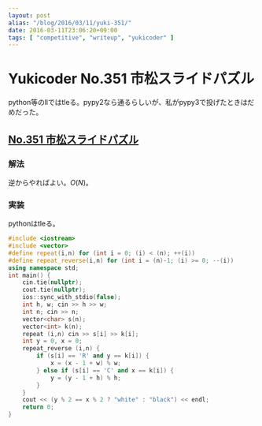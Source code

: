 ```yaml
---
layout: post
alias: "/blog/2016/03/11/yuki-351/"
date: 2016-03-11T23:06:20+09:00
tags: [ "competitive", "writeup", "yukicoder" ]
---
```


# Yukicoder No.351 市松スライドパズル

python等のllではtleる。pypy2なら通るらしいが、私がpypy3で投げたときはだめだった。

## [No.351 市松スライドパズル](http://yukicoder.me/problems/735)

### 解法

逆からやればよい。$O(N)$。

### 実装

pythonはtleる。

``` c++
#include <iostream>
#include <vector>
#define repeat(i,n) for (int i = 0; (i) < (n); ++(i))
#define repeat_reverse(i,n) for (int i = (n)-1; (i) >= 0; --(i))
using namespace std;
int main() {
    cin.tie(nullptr);
    cout.tie(nullptr);
    ios::sync_with_stdio(false);
    int h, w; cin >> h >> w;
    int n; cin >> n;
    vector<char> s(n);
    vector<int> k(n);
    repeat (i,n) cin >> s[i] >> k[i];
    int y = 0, x = 0;
    repeat_reverse (i,n) {
        if (s[i] == 'R' and y == k[i]) {
            x = (x - 1 + w) % w;
        } else if (s[i] == 'C' and x == k[i]) {
            y = (y - 1 + h) % h;
        }
    }
    cout << (y % 2 == x % 2 ? "white" : "black") << endl;
    return 0;
}
```
